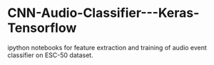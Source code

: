 # CNN-Audio-Classifier---Keras-Tensorflow
ipython notebooks for feature extraction and training of audio event classifier on ESC-50 dataset.
